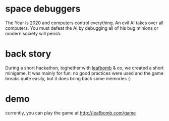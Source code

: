 # space debuggers

The Year is 2020 and computers control everything. An evil AI takes over all computers. You must defeat the AI by debugging all of his bug minions or modern society will perish.

# back story

During a short hackathon, toghether with [leafbomb](http://leafbomb.com) & co, we created a short minigame. It was mainly for fun: no good practices were used and the game breaks quite easily, but it does bring back some memories :)

# demo

currently, you can play the game at http://leafbomb.com/game
